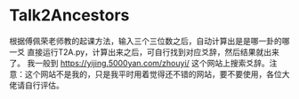 # Talk2Ancestors
根据傅佩荣老师教的起课方法，输入三个三位数之后，自动计算出是是哪一卦的哪一爻
直接运行T2A.py，计算出来之后，可自行找到对应爻辞，然后结果就出来了。
我一般到 https://yijing.5000yan.com/zhouyi/ 这个网站上搜索爻辞。注意：这个网站不是我的，只是我平时用着觉得还不错的网站，要不要使用，各位大佬请自行评估。
